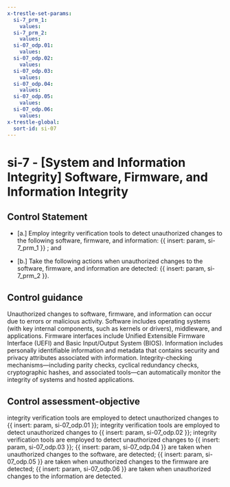 ```yaml
---
x-trestle-set-params:
  si-7_prm_1:
    values:
  si-7_prm_2:
    values:
  si-07_odp.01:
    values:
  si-07_odp.02:
    values:
  si-07_odp.03:
    values:
  si-07_odp.04:
    values:
  si-07_odp.05:
    values:
  si-07_odp.06:
    values:
x-trestle-global:
  sort-id: si-07
---
```


# si-7 - \[System and Information Integrity\] Software, Firmware, and Information Integrity

## Control Statement

- \[a.\] Employ integrity verification tools to detect unauthorized changes to the following software, firmware, and information: {{ insert: param, si-7_prm_1 }} ; and

- \[b.\] Take the following actions when unauthorized changes to the software, firmware, and information are detected: {{ insert: param, si-7_prm_2 }}.

## Control guidance

Unauthorized changes to software, firmware, and information can occur due to errors or malicious activity. Software includes operating systems (with key internal components, such as kernels or drivers), middleware, and applications. Firmware interfaces include Unified Extensible Firmware Interface (UEFI) and Basic Input/Output System (BIOS). Information includes personally identifiable information and metadata that contains security and privacy attributes associated with information. Integrity-checking mechanisms—including parity checks, cyclical redundancy checks, cryptographic hashes, and associated tools—can automatically monitor the integrity of systems and hosted applications.

## Control assessment-objective

integrity verification tools are employed to detect unauthorized changes to {{ insert: param, si-07_odp.01 }};
integrity verification tools are employed to detect unauthorized changes to {{ insert: param, si-07_odp.02 }};
integrity verification tools are employed to detect unauthorized changes to {{ insert: param, si-07_odp.03 }};
{{ insert: param, si-07_odp.04 }} are taken when unauthorized changes to the software, are detected;
{{ insert: param, si-07_odp.05 }} are taken when unauthorized changes to the firmware are detected;
{{ insert: param, si-07_odp.06 }} are taken when unauthorized changes to the information are detected.
